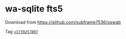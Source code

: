 # wa-sqlite fts5

Download from https://github.com/subframe7536/sqwab

Tag [`v1739257897`](https://github.com/subframe7536/sqwab/releases/v1739257897)
